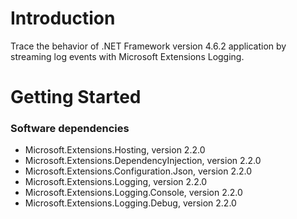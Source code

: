 # Introduction 
Trace the behavior of .NET Framework version 4.6.2 application by streaming log events with Microsoft Extensions Logging.

# Getting Started

### Software dependencies
   - Microsoft.Extensions.Hosting, version 2.2.0
   - Microsoft.Extensions.DependencyInjection, version 2.2.0
   - Microsoft.Extensions.Configuration.Json, version 2.2.0
   - Microsoft.Extensions.Logging, version 2.2.0
   - Microsoft.Extensions.Logging.Console, version 2.2.0
   - Microsoft.Extensions.Logging.Debug, version 2.2.0